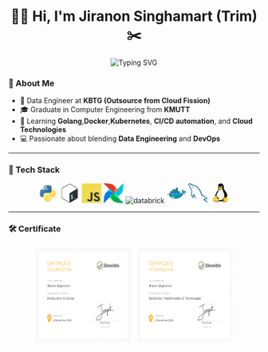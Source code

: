 <h1 align="center">🧑‍💻 Hi, I'm Jiranon Singhamart (Trim)✂️</h1>
<p align="center">
  <img src="https://readme-typing-svg.herokuapp.com?font=Fira+Code&pause=1000&color=08F7F9&center=true&vCenter=true&width=600&lines=Data+Engineer+%7C+DevOps+Engineer;" alt="Typing SVG" />
</p>

### 💫 About Me
- 🏢 Data Engineer at **KBTG (Outsource from Cloud Fission)**  
- 🎓 Graduate in Computer Engineering from **KMUTT**  
- 🌱 Learning **Golang**,**Docker**,**Kubernetes**, **CI/CD automation**, and **Cloud Technologies**  
- 💻 Passionate about blending **Data Engineering** and **DevOps**

---

### 📜 Tech Stack
<p align="center">
  <!-- Programming Languages -->
  <img src="https://raw.githubusercontent.com/devicons/devicon/master/icons/python/python-original.svg" alt="python" width="40" height="40"/>
  <img src="https://raw.githubusercontent.com/devicons/devicon/master/icons/bash/bash-original.svg" alt="bash" width="40" height="40"/>
  <img src="https://raw.githubusercontent.com/devicons/devicon/master/icons/javascript/javascript-original.svg" alt="javascript" width="40" height="40"/>
  <!-- Tools -->
  <img src="https://raw.githubusercontent.com/devicons/devicon/refs/heads/master/icons/apacheairflow/apacheairflow-original.svg" alt="airflow" width="40" height="40"/>
  <img src="https://raw.githubusercontent.com/trimJiranon/trimJiranon/refs/heads/main/databrick.svg" alt="databrick" width="40" height="40"/>
  <img src="https://raw.githubusercontent.com/devicons/devicon/master/icons/docker/docker-original.svg" alt="docker" width="40" height="40"/>
  <img src="https://raw.githubusercontent.com/devicons/devicon/master/icons/mysql/mysql-original.svg" alt="mysql" width="40" height="40"/>
  <img src="https://raw.githubusercontent.com/devicons/devicon/master/icons/linux/linux-original.svg" alt="linux" width="40" height="40"/>
</p>

---
### 🛠️ Certificate
<p align="center">
  <img src="https://github.com/trimJiranon/certificate/blob/main/Certificate_Introduction_to_Docker.png?raw=true" alt="Docker" width="200" height="200" />  
  <img src="https://github.com/trimJiranon/certificate/blob/main/Certificate_DevSecOps_Transformation&Technologies_Concept.png?raw=true" alt="DevSecOps" width="200" height="200" /> 
</p>
